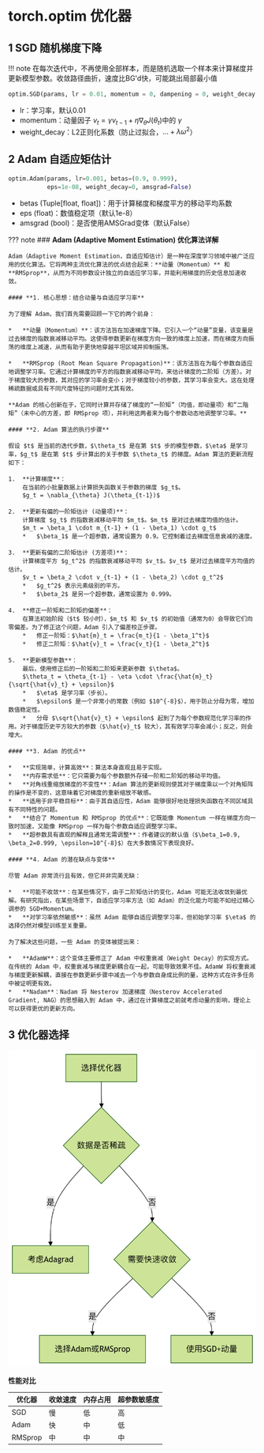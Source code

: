 # torch.optim 优化器
## 1 SGD 随机梯度下降

!!! note
    在每次迭代中，不再使用全部样本，而是随机选取一个样本来计算梯度并更新模型参数。收敛路径曲折，速度比BG'd快，可能跳出局部最小值

```py
optim.SGD(params, lr = 0.01, momentum = 0, dampening = 0, weight_decay = 0, nesterov = False)
```

- lr：学习率，默认0.01
- momentum：动量因子 $v_t=\gamma v_{t-1}+\eta\nabla_\theta J(\theta_t)$中的 $\gamma$
- weight_decay：L2正则化系数（防止过拟合，$...+\lambda \omega^2$）

## 2 Adam 自适应矩估计
```py
optim.Adam(params, lr=0.001, betas=(0.9, 0.999), 
           eps=1e-08, weight_decay=0, amsgrad=False)
```

- betas (Tuple[float, float])：用于计算梯度和梯度平方的移动平均系数
- eps (float)：数值稳定项（默认1e-8）
- amsgrad (bool)：是否使用AMSGrad变体（默认False）

??? note
    ### **Adam (Adaptive Moment Estimation) 优化算法详解**

    Adam（Adaptive Moment Estimation，自适应矩估计）是一种在深度学习领域中被广泛应用的优化算法。它将两种主流优化算法的优点结合起来：**动量（Momentum）** 和 **RMSprop**，从而为不同参数设计独立的自适应学习率，并能利用梯度的历史信息加速收敛。

    #### **1. 核心思想：结合动量与自适应学习率**

    为了理解 Adam，我们首先需要回顾一下它的两个前身：

    *   **动量（Momentum）**：该方法旨在加速梯度下降。它引入一个“动量”变量，该变量是过去梯度的指数衰减移动平均。这使得参数更新在梯度方向一致的维度上加速，而在梯度方向振荡的维度上减速，从而有助于更快地穿越平坦区域并抑制振荡。

    *   **RMSprop (Root Mean Square Propagation)**：该方法旨在为每个参数自适应地调整学习率。它通过计算梯度的平方的指数衰减移动平均，来估计梯度的二阶矩（方差）。对于梯度较大的参数，其对应的学习率会变小；对于梯度较小的参数，其学习率会变大。这在处理稀疏数据或具有不同尺度特征的问题时尤其有效。

    **Adam 的核心创新在于，它同时计算并存储了梯度的“一阶矩”（均值，即动量项）和“二階矩”（未中心的方差，即 RMSprop 项），并利用这两者来为每个参数动态地调整学习率。**

    #### **2. Adam 算法的执行步骤**

    假设 $t$ 是当前的迭代步数，$\theta_t$ 是在第 $t$ 步的模型参数，$\eta$ 是学习率，$g_t$ 是在第 $t$ 步计算出的关于参数 $\theta_t$ 的梯度。Adam 算法的更新流程如下：

    1.  **计算梯度**：
        在当前的小批量数据上计算损失函数关于参数的梯度 $g_t$。
        $g_t = \nabla_{\theta} J(\theta_{t-1})$

    2.  **更新有偏的一阶矩估计 (动量项)**：
        计算梯度 $g_t$ 的指数衰减移动平均 $m_t$。$m_t$ 是对过去梯度均值的估计。
        $m_t = \beta_1 \cdot m_{t-1} + (1 - \beta_1) \cdot g_t$
        *   $\beta_1$ 是一个超参数，通常设置为 0.9。它控制着过去梯度信息衰减的速度。

    3.  **更新有偏的二阶矩估计 (方差项)**：
        计算梯度平方 $g_t^2$ 的指数衰减移动平均 $v_t$。$v_t$ 是对过去梯度平方均值的估计。
        $v_t = \beta_2 \cdot v_{t-1} + (1 - \beta_2) \cdot g_t^2$
        *   $g_t^2$ 表示元素级别的平方。
        *   $\beta_2$ 是另一个超参数，通常设置为 0.999。

    4.  **修正一阶矩和二阶矩的偏差**：
        在算法初始阶段（$t$ 较小时），$m_t$ 和 $v_t$ 的初始值（通常为0）会导致它们向零偏差。为了修正这个问题，Adam 引入了偏差校正步骤。
        *   修正一阶矩：$\hat{m}_t = \frac{m_t}{1 - \beta_1^t}$
        *   修正二阶矩：$\hat{v}_t = \frac{v_t}{1 - \beta_2^t}$

    5.  **更新模型参数**：
        最后，使用修正后的一阶矩和二阶矩来更新参数 $\theta$。
        $\theta_t = \theta_{t-1} - \eta \cdot \frac{\hat{m}_t}{\sqrt{\hat{v}_t} + \epsilon}$
        *   $\eta$ 是学习率（步长）。
        *   $\epsilon$ 是一个非常小的常数（例如 $10^{-8}$），用于防止分母为零，增加数值稳定性。
        *   分母 $\sqrt{\hat{v}_t} + \epsilon$ 起到了为每个参数规范化学习率的作用。对于梯度历史平方较大的参数（$\hat{v}_t$ 较大），其有效学习率会减小；反之，则会增大。

    #### **3. Adam 的优点**

    *   **实现简单，计算高效**：算法本身直观且易于实现。
    *   **内存需求低**：它只需要为每个参数额外存储一阶和二阶矩的移动平均值。
    *   **对角线重缩放梯度的不变性**：Adam 算法的更新规则使其对于梯度乘以一个对角矩阵的操作是不变的，这意味着它对梯度的重新缩放不敏感。
    *   **适用于非平稳目标**：由于其自适应性，Adam 能够很好地处理损失函数在不同区域具有不同特性的问题。
    *   **结合了 Momentum 和 RMSprop 的优点**：它既能像 Momentum 一样在梯度方向一致时加速，又能像 RMSprop 一样为每个参数自适应调整学习率。
    *   **超参数具有直观的解释且通常无需调整**：作者建议的默认值（$\beta_1=0.9, \beta_2=0.999, \epsilon=10^{-8}$）在大多数情况下表现良好。

    #### **4. Adam 的潜在缺点与变体**

    尽管 Adam 非常流行且有效，但它并非完美无缺：

    *   **可能不收敛**：在某些情况下，由于二阶矩估计的变化，Adam 可能无法收敛到最优解。有研究指出，在某些场景下，自适应学习率方法（如 Adam）的泛化能力可能不如经过精心调参的 SGD+Momentum。
    *   **对学习率依然敏感**：虽然 Adam 能够自适应调整学习率，但初始学习率 $\eta$ 的选择仍然对模型训练至关重要。

    为了解决这些问题，一些 Adam 的变体被提出来：

    *   **AdamW**：这个变体主要修正了 Adam 中权重衰减（Weight Decay）的实现方式。在传统的 Adam 中，权重衰减与梯度更新耦合在一起，可能导致效果不佳。AdamW 将权重衰减与梯度更新解耦，直接在参数更新步骤中减去一个与参数自身成比例的量，这种方式在许多任务中被证明更有效。
    *   **Nadam**：Nadam 将 Nesterov 加速梯度（Nesterov Accelerated Gradient, NAG）的思想融入到 Adam 中，通过在计算梯度之前就考虑动量的影响，理论上可以获得更优的更新方向。

## 3 优化器选择
![alt text](image-21.png)

**性能对比**

|优化器|收敛速度|内存占用|超参数敏感度|
|---|---|---|---|
|SGD|慢|低|高|
|Adam|快|中|低|
|RMSprop|中|中|中|